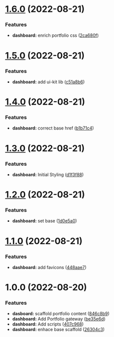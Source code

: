 # [1.6.0](https://github.com/TimDMorris/InWhichILearnReact/compare/v1.5.0...v1.6.0) (2022-08-21)


### Features

* **dashboard:** enrich portfolio css ([2ca680f](https://github.com/TimDMorris/InWhichILearnReact/commit/2ca680f1d5f5f51bfab3c9b6db6a87d70184f176))

# [1.5.0](https://github.com/TimDMorris/InWhichILearnReact/compare/v1.4.0...v1.5.0) (2022-08-21)


### Features

* **dashboard:** add ui-kit lib ([c51a8b6](https://github.com/TimDMorris/InWhichILearnReact/commit/c51a8b6509d5a283e7f28a8d77e1ed38fa0dc7f8))

# [1.4.0](https://github.com/TimDMorris/InWhichILearnReact/compare/v1.3.0...v1.4.0) (2022-08-21)


### Features

* **dashboard:** correct base href ([b1b71c4](https://github.com/TimDMorris/InWhichILearnReact/commit/b1b71c41c6285b5632b2a891a44dc9e3a61a7d7e))

# [1.3.0](https://github.com/TimDMorris/InWhichILearnReact/compare/v1.2.0...v1.3.0) (2022-08-21)


### Features

* **dashboard:** Initial Styling ([d1f3f88](https://github.com/TimDMorris/InWhichILearnReact/commit/d1f3f88011c552c4621e1177a78bd75b95bbe6ed))

# [1.2.0](https://github.com/TimDMorris/InWhichILearnReact/compare/v1.1.0...v1.2.0) (2022-08-21)


### Features

* **dashboard:** set base ([1d0e5a0](https://github.com/TimDMorris/InWhichILearnReact/commit/1d0e5a07b13643587ada2546265e4390cc3c71c1))

# [1.1.0](https://github.com/TimDMorris/InWhichILearnReact/compare/v1.0.0...v1.1.0) (2022-08-21)


### Features

* **dashboard:** add favicons ([448aae7](https://github.com/TimDMorris/InWhichILearnReact/commit/448aae78921ae67f4bf6aac54e5b4aca4ca0633e))

# 1.0.0 (2022-08-20)


### Features

* **dasboard:** scaffold portfolio content ([846c8b9](https://github.com/TimDMorris/InWhichILearnReact/commit/846c8b92054a6be0794a2ff38dee3c563cfc0508))
* **dashboard:** Add Portfolio gateway ([be35e6d](https://github.com/TimDMorris/InWhichILearnReact/commit/be35e6d97ba49c40cf7fd8101a5dcbb220250039))
* **dashboard:** Add scripts ([407c968](https://github.com/TimDMorris/InWhichILearnReact/commit/407c968bfcdc434437140ce95d11d86585676c9c))
* **dashboard:** enhace base scaffold ([26304c3](https://github.com/TimDMorris/InWhichILearnReact/commit/26304c3732307ed27c4213aed8a67b7eafe584ae))
